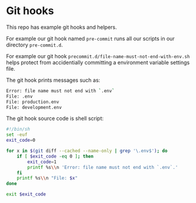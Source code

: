 # Git hooks

This repo has example git hooks and helpers.

For example our git hook named `pre-commit` runs all our scripts in our directory `pre-commit.d`.

For example our git hook `precommit.d/file-name-must-not-end-with-env.sh` helps protect from accidentially committing a environment variable settings file.

The git hook prints messages such as:

```sh
Error: file name must not end with `.env`
File: .env
File: production.env
File: development.env
```

The git hook source code is shell script:
```sh
#!/bin/sh
set -euf
exit_code=0

for x in $(git diff --cached --name-only | grep '\.env$'); do
	if [ $exit_code -eq 0 ]; then
		exit_code=1
		printf %s\\n 'Error: file name must not end with `.env`.'
	fi
	printf %s\\n "File: $x"
done

exit $exit_code
```

